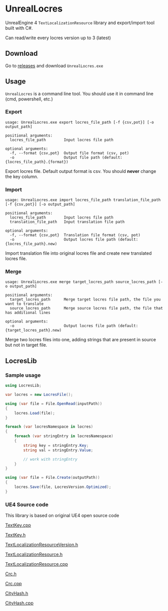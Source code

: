 # UnrealLocres
UnrealEngine 4 `TextLocalizationResource` library and export/import tool built with C#.

Can read/write every locres version up to 3 (latest)

## Download
Go to [releases](https://github.com/akintos/UnrealLocres/releases/latest) and download `UnrealLocres.exe`

## Usage
`UnrealLocres` is a command line tool. You should use it in command line (cmd, powershell, etc.)

### Export
```
usage: UnrealLocres.exe export locres_file_path [-f {csv,pot}] [-o output_path]

positional arguments:
  locres_file_path        Input locres file path

optional arguments:
  -f, --format {csv,pot}  Output file format (csv, pot)
  -o                      Output file path (default: {locres_file_path}.{format})
```
Export locres file. Default output format is csv.
You should **never** change the key column. 

### Import
```
usage: UnrealLocres.exe import locres_file_path translation_file_path [-f {csv,pot}] [-o output_path]

positional arguments:
  locres_file_path        Input locres file path
  translation_file_path   Input translation file path

optional arguments:
  -f, --format {csv,pot}  Translation file format (csv, pot)
  -o                      Output locres file path (default: {locres_file_path}.new)
```
Import translation file into original locres file and create new translated locres file.

### Merge
```
usage: UnrealLocres.exe merge target_locres_path source_locres_path [-o output_path]

positional arguments:
  target_locres_path      Merge target locres file path, the file you want to translate
  source_locres_path      Merge source locres file path, the file that has additional lines

optional arguments:
  -o                      Output locres file path (default: {target_locres_path}.new)
```
Merge two locres files into one, adding strings that are present in source but not in target file.

## LocresLib
### Sample usage

```cs
using LocresLib;

var locres = new LocresFile();

using (var file = File.OpenRead(inputPath))
{
    locres.Load(file);
}

foreach (var locresNamespace in locres)
{
    foreach (var stringEntry in locresNamespace)
    {
        string key = stringEntry.Key;
        string val = stringEntry.Value;

        // work with stringEntry
    }
}

using (var file = File.Create(outputPath))
{
    locres.Save(file, LocresVersion.Optimized);
}
```

### UE4 Source code
This library is based on original UE4 open source code

[TextKey.cpp](https://github.com/EpicGames/UnrealEngine/blob/release/Engine/Source/Runtime/Core/Private/Internationalization/TextKey.cpp)

[TextKey.h](https://github.com/EpicGames/UnrealEngine/blob/release/Engine/Source/Runtime/Core/Public/Internationalization/TextKey.h)

[TextLocalizationResourceVersion.h](https://github.com/EpicGames/UnrealEngine/blob/release/Engine/Source/Runtime/Core/Public/Internationalization/TextLocalizationResourceVersion.h)

[TextLocalizationResource.h](https://github.com/EpicGames/UnrealEngine/blob/release/Engine/Source/Runtime/Core/Public/Internationalization/TextLocalizationResource.h)

[TextLocalizationResource.cpp](https://github.com/EpicGames/UnrealEngine/blob/release/Engine/Source/Runtime/Core/Private/Internationalization/TextLocalizationResource.cpp)

[Crc.h](https://github.com/EpicGames/UnrealEngine/blob/release/Engine/Source/Runtime/Core/Public/Misc/Crc.h)

[Crc.cpp](https://github.com/EpicGames/UnrealEngine/blob/release/Engine/Source/Runtime/Core/Private/Misc/Crc.cpp)

[CityHash.h](https://github.com/EpicGames/UnrealEngine/blob/release/Engine/Source/Runtime/Core/Public/Hash/CityHash.h)

[CityHash.cpp](https://github.com/EpicGames/UnrealEngine/blob/release/Engine/Source/Runtime/Core/Private/Hash/CityHash.cpp)
